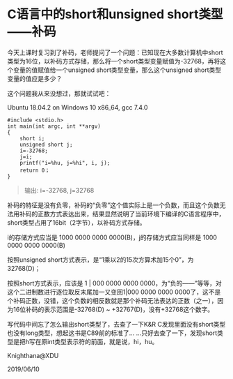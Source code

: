 # C语言中的short和unsigned short类型——补码

 今天上课时复习到了补码，老师提问了一个问题：已知现在大多数计算机中short类型为16位，以补码方式存储，那么将一个short类型变量赋值为-32768，再将这个变量的值赋值给一个unsigned short类型变量，那么这个unsigned short类型变量的值应是多少？
 
 这个问题我从来没想过，那就试试吧：
 
 Ubuntu 18.04.2 on Windows 10 x86\_64, gcc 7.4.0

```
#include <stdio.h>
int main(int argc, int **argv)
{
	short i;
	unsigned short j;
	i=-32768;
	j=i;
	printf("i=%hu, j=%hi", i, j);
	return 0；
}
```

> 输出: i=-32768, j=32768

 补码的特征是没有负零，补码的“负零”这个值实际上是一个负数，而且这个负数无法用补码的正数方式表达出来，结果显然说明了当前环境下编译的C语言程序中，short类型占用了16bit（2字节），以补码方式存储。

 i的存储方式应当是 1000 0000 0000 0000(B)，j的存储方式应当同样是 1000 0000 0000 0000(B)

 按照unsigned short方式表示，是“1乘以2的15次方算术加15个0”，为32768(D)；
 
 按照short方式表示，应该是 1 | 000 0000 0000 0000，为“负的——”等等，对这个二进制数进行逐位取反末尾加一又变回1|000 0000 0000 0000了，这不是个补码正数，没错，这个负数的相反数就是那个补码无法表达的正数（之一），因为16位补码的表示范围是-32768(D) ~ +32767(D)，没有+32768这个数字。

 写代码中间忘了怎么输出short类型了，去查了一下K&R C发现里面没有short类型也没有long类型，想起这书是C89前的标准了... ...只好去查了一下，发现short类型是把h写在原int类型表示符的前面，就是说，hi，hu。

 Knighthana@XDU

 2019/06/10
